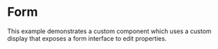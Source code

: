 # Form

This example demonstrates a custom component which uses a
custom display that exposes a form interface to edit properties.
